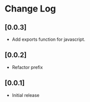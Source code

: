 # Change Log

## [0.0.3]
- Add exports function for javascript.
## [0.0.2]
- Refactor prefix
## [0.0.1]
- Initial release

